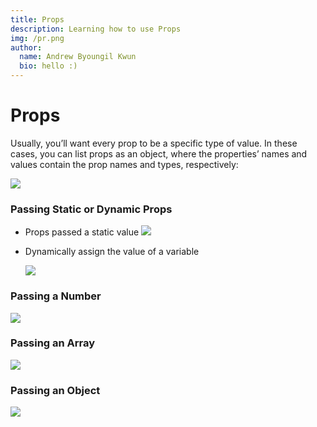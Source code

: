 ```yaml
---
title: Props
description: Learning how to use Props
img: /pr.png
author:
  name: Andrew Byoungil Kwun
  bio: hello :)
---
```


# Props

Usually, you’ll want every prop to be a specific type of value. In these cases, you can list props as an object, where the properties’ names and values contain the prop names and types, respectively:

![](../../../Downloads/hello-main%204/Andrew/MD%20files/Props/props.png)

### Passing Static or Dynamic Props

* Props passed a static value
  ![](../../../Downloads/hello-main%204/Andrew/MD%20files/Props/static%20val.png)
  
* Dynamically assign the value of a variable

  ![](../../../Downloads/hello-main%204/Andrew/MD%20files/Props/dynamicallyAssign.png)


### Passing a Number
![](../../../Downloads/hello-main%204/Andrew/MD%20files/Props/passNum.png)

### Passing an Array
![](../../../Downloads/hello-main%204/Andrew/MD%20files/Props/passArr.png)

### Passing an Object
![](../../../Downloads/hello-main%204/Andrew/MD%20files/Props/passObject.png)
